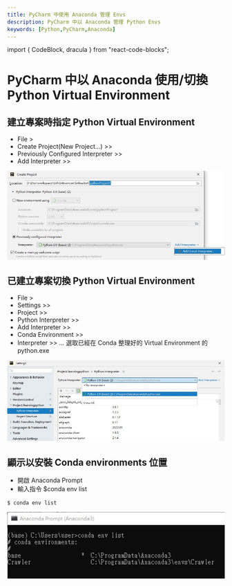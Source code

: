 ```yaml
---
title: PyCharm 中使用 Anaconda 管理 Envs
description: PyCharm 中以 Anaconda 管理 Python Envs
keywords: [Python,PyCharm,Anaconda]
---
```

import { CodeBlock, dracula  } from "react-code-blocks";

# PyCharm 中以 Anaconda 使用/切換 Python Virtual Environment

## 建立專案時指定 Python Virtual Environment
* File > 
* Create Project(New Project...) >> 
* Previously Configured Interpreter >>
* Add Interpreter >> 

![PyCharm_Anaconda_Envs_Mgmt_a1.jpg](/img/docs/python/InsectTotem_PyCharm_Anaconda_Envs_Mgmt_a1.jpg "Select Env while Creating Project")

## 已建立專案切換 Python Virtual Environment 
* File > 
* Settings >>
* Project >>
* Python Interpreter >>
* Add Interpreter >>
* Conda Environment >> 
* Interpreter >> ... 選取已經在 Conda 整理好的 Virtual Environment 的 python.exe

![PyCharm_Anaconda_Envs_Mgmt_a2.jpg](/img/docs/python/InsectTotem_PyCharm_Anaconda_Envs_Mgmt_a2.jpg "Switch Python Env")  
  
## 顯示以安裝 Conda environments 位置
* 開啟 Anaconda Prompt
* 輸入指令 $conda env list

```
$ conda env list
```
![PyCharm_Anaconda_Envs_Mgmt_01.jpg](/img/docs/python/InsectTotem_PyCharm_Anaconda_Envs_Mgmt_01.jpg "Anaconda env list")

   
  

